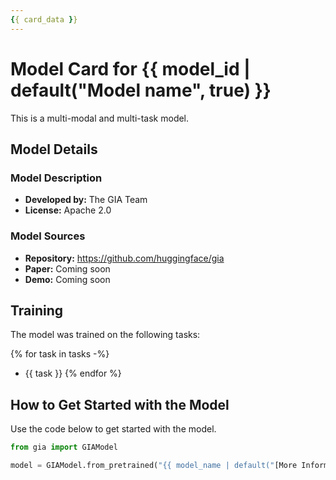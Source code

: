 ```yaml
---
{{ card_data }}
---
```


# Model Card for {{ model_id | default("Model name", true) }}

This is a multi-modal and multi-task model. 


## Model Details

### Model Description

- **Developed by:** The GIA Team
- **License:** Apache 2.0

### Model Sources

- **Repository:** https://github.com/huggingface/gia
- **Paper:** Coming soon
- **Demo:** Coming soon

## Training

The model was trained on the following tasks:

{% for task in tasks -%}
- {{ task }}
{% endfor %}


## How to Get Started with the Model

Use the code below to get started with the model.

```python
from gia import GIAModel

model = GIAModel.from_pretrained("{{ model_name | default("[More Information Needed]", true)}}")
```

